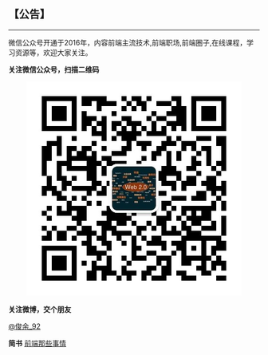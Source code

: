 ## 【公告】
----

微信公众号开通于2016年，内容前端主流技术,前端职场,前端圈子,在线课程，学习资源等，欢迎大家关注。

**关注微信公众号，扫描二维码**
<div align="center">
<img src="https://github.com/jslygljy/resume/blob/master/qrcode.jpg" alt=""/><br>
</div>

**关注微博，交个朋友**

[@俊余_92](http://weibo.com/u/2154664687?is_all=1)

**简书**
[前端那些事情](http://www.jianshu.com/u/841313852061)

